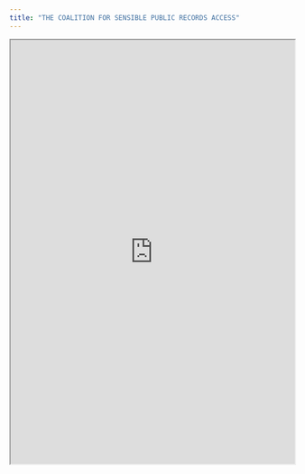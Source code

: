 ```yaml
---
title: "THE COALITION FOR SENSIBLE PUBLIC RECORDS ACCESS"
---
```




<iframe height="750" width="100%" src="https://ewelton.github.io/ktest/wiki.html#THE%20COALITION%20FOR%20SENSIBLE%20PUBLIC%20RECORDS%20ACCESS"></iframe>
